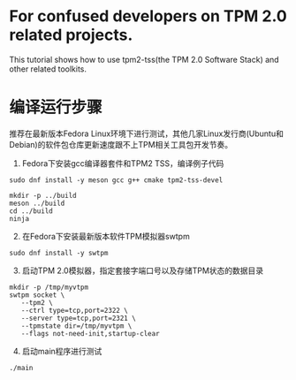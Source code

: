 # For confused developers on TPM 2.0 related projects.
This tutorial shows how to use tpm2-tss(the TPM 2.0 Software Stack) and other related toolkits.

# 编译运行步骤
推荐在最新版本Fedora Linux环境下进行测试，其他几家Linux发行商(Ubuntu和Debian)的软件包仓库更新速度跟不上TPM相关工具包开发节奏。

1. Fedora下安装gcc编译器套件和TPM2 TSS，编译例子代码
```
sudo dnf install -y meson gcc g++ cmake tpm2-tss-devel

mkdir -p ../build
meson ../build
cd ../build
ninja
```

2. 在Fedora下安装最新版本软件TPM模拟器swtpm
```
sudo dnf install -y swtpm
```

3. 启动TPM 2.0模拟器，指定套接字端口号以及存储TPM状态的数据目录
```
mkdir -p /tmp/myvtpm
swtpm socket \
   --tpm2 \
   --ctrl type=tcp,port=2322 \
   --server type=tcp,port=2321 \
   --tpmstate dir=/tmp/myvtpm \
   --flags not-need-init,startup-clear
```

4. 启动main程序进行测试
```
./main
```
